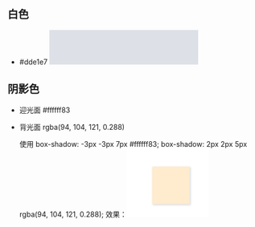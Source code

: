 ## 白色

- #dde1e7   ![image-20201205174427713](%E5%A5%BD%E7%9C%8B%E7%9A%84%E9%A2%9C%E8%89%B2.assets/image-20201205174427713.png)  







## 阴影色

- 迎光面  \#ffffff83

- 背光面 rgba(94, 104, 121, 0.288)

  使用 box-shadow: -3px -3px 7px #ffffff83;
            box-shadow: 2px 2px 5px rgba(94, 104, 121, 0.288);
   效果：<img src="%E5%A5%BD%E7%9C%8B%E7%9A%84%E9%A2%9C%E8%89%B2.assets/image-20201206123005585.png" alt="image-20201206123005585" style="zoom:50%;" />